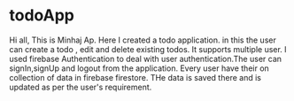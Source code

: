 # todoApp
Hi all, This is Minhaj Ap.
Here I created a todo application. in this the user can create  a todo , edit and delete existing todos.
It supports multiple user. I used firebase Authentication to deal with user authentication.The user can signIn,signUp and logout from the application.
Every user have their on collection of data in firebase firestore. THe data is saved there and is updated as per the user's requirement.
